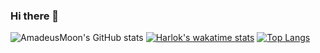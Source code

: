 ### Hi there 👋



![AmadeusMoon's GitHub stats](https://github-readme-stats.vercel.app/api?username=AmadeusMoon&show_icons=true&theme=transparent)
[![Harlok's wakatime stats](https://github-readme-stats.vercel.app/api/wakatime?username=AmadeusMoon&theme=transparent)](https://github.com/AmadeusMoon/github-readme-stats)
[![Top Langs](https://github-readme-stats.vercel.app/api/top-langs/?username=AmadeusMoon&layout=pie&theme=transparent)](https://github.com/AmadeusMoon/github-readme-stats)

<!--
**AmadeusMoon/AmadeusMoon** is a ✨ _special_ ✨ repository because its `README.md` (this file) appears on your GitHub profile.

Here are some ideas to get you started:

- 🔭 I’m currently working on ...
- 🌱 I’m currently learning ...
- 👯 I’m looking to collaborate on ...
- 🤔 I’m looking for help with ...
- 💬 Ask me about ...
- 📫 How to reach me: ...
- 😄 Pronouns: ...
- ⚡ Fun fact: ...
-->
